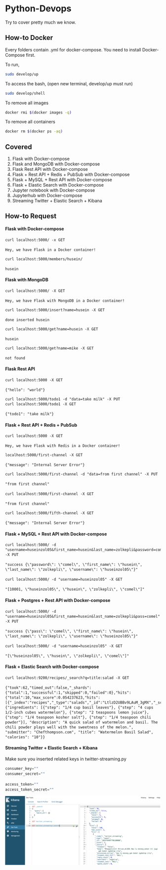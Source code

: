 # Python-Devops
Try to cover pretty much we know.

## How-to Docker
Every folders contain .yml for docker-compose. You need to install Docker-Compose first.

To run,
```bash
sudo develop/up
```

To access the bash, (open new terminal, develop/up must run)
```bash
sudo develop/shell
```

To remove all images
```bash
docker rmi $(docker images -q)
```

To remove all containers
```bash
docker rm $(docker ps -aq)
```

## Covered
1. Flask with Docker-compose
2. Flask and MongoDB with Docker-compose
3. Flask Rest API with Docker-compose
4. Flask + Rest API + Redis + PubSub with Docker-compose
5. Flask + MySQL + Rest API with Docker-compose
6. Flask + Elastic Search with Docker-compose
7. Jupyter notebook with Docker-compose
8. Jupyterhub with Docker-compose
9. Streaming Twitter + Elastic Search + Kibana

## How-to Request

#### Flask with Docker-compose

```text
curl localhost:5000/ -x GET

Hey, we have Flask in a Docker container!
```
```text
curl localhost:5000/members/husein/

husein
```

#### Flask with MongoDB

```text
curl localhost:5000/ -X GET

Hey, we have Flask with MongoDB in a Docker container!
```
```text
curl localhost:5000/insert?name=husein -X GET

done inserted husein
```
```text
curl localhost:5000/get?name=husein -X GET

husein
```
```text
curl localhost:5000/get?name=mike -X GET

not found
```

#### Flask Rest API

```text
curl localhost:5000 -X GET

{"hello": "world"}
```
```text
curl localhost:5000/todo1 -d "data=take milk" -X PUT
curl localhost:5000/todo1 -X GET

{"todo1": "take milk"}
```

#### Flask + Rest API + Redis + PubSub

```text
curl localhost:5000 -X GET

Hey, we have Flask with Redis in a Docker container!
```

```text
localhost:5000/first-channel -X GET

{"message": "Internal Server Error"}
```

```text
curl localhost:5000/first-channel -d "data=from first channel" -X PUT

"from first channel"

curl localhost:5000/first-channel -X GET

"from first channel"
```

```text
curl localhost:5000/fifth-channel -X GET

{"message": "Internal Server Error"}
```

#### Flask + MySQL + Rest API with Docker-compose

```text
curl localhost:5000/ -d "username=huseinzol05&first_name=husein&last_name=zolkepli&password=comel" -X PUT

"success {\"password\": \"comel\", \"first_name\": \"husein\", \"last_name\": \"zolkepli\", \"username\": \"huseinzol05\"}"

curl localhost:5000/ -d "username=huseinzol05" -X GET

"[10001, \"huseinzol05\", \"husein\", \"zolkepli\", \"comel\"]"
```

#### Flask + Postgres + Rest API with Docker-compose

```text
curl localhost:5000/ -d "username=huseinzol05&first_name=husein&last_name=zolkepli&pass=comel" -X PUT

"success {\"pass\": \"comel\", \"first_name\": \"husein\", \"last_name\": \"zolkepli\", \"username\": \"huseinzol05\"}"

curl localhost:5000/ -d "username=huseinzol05" -X GET

"[\"huseinzol05\", \"husein\", \"zolkepli\", \"comel\"]"
```

#### Flask + Elastic Search with Docker-compose

```text
curl localhost:9200/recipes/_search?q=title:salad -X GET

{"took":62,"timed_out":false,"_shards":{"total":1,"successful":1,"skipped":0,"failed":0},"hits":{"total":10,"max_score":0.054237623,"hits":[{"_index":"recipes","_type":"salads","_id":"LtlzD2UBBv9LAuM_3gMX","_score":0.054237623,"_source":{"ingredients": [{"step": "1/4 cup basil leaves"}, {"step": "4 cups 1/2-inch cubes watermelon"}, {"step": "2 teaspoons lemon juice"}, {"step": "1/4 teaspoon kosher salt"}, {"step": "1/4 teaspoon chili powder"}], "description": "A quick salad of watermelon and basil. The chili powder plays well with the sweetness of the melon.", "submitter": "Chefthompson.com", "title": "Watermelon Basil Salad", "calories": "10"}}
```

#### Streaming Twitter + Elastic Search + Kibana

Make sure you inserted related keys in twitter-streaming.py

```python
consumer_key=""
consumer_secret=""

access_token=""
access_token_secret=""
```

![alt text](sentiment-twitter-elasticsearch/kibana.png)
